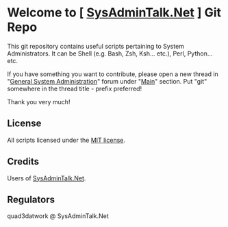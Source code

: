 # Welcome to  [ [SysAdminTalk.Net](http://sysadmintalk.net/) ]  Git Repo

This git repository contains useful scripts pertaining to System Administrators. It can be Shell (e.g. Bash, Zsh, Ksh... etc.), Perl, Python... etc.

If you have something you want to contribute, please open a new thread in "[General System Administration](http://www.sysadmintalk.net/forums/forum-32.html)" forum under "[Main](http://www.sysadmintalk.net/forums/forum-22.html)" section. Put "git" somewhere in the thread title - prefix preferred!

Thank you very much!

## License

All scripts licensed under the [MIT license](http://en.wikipedia.org/wiki/MIT_License).

## Credits

Users of [SysAdminTalk.Net](http://sysadmintalk.net/).

## Regulators

quad3datwork @ SysAdminTalk.Net
